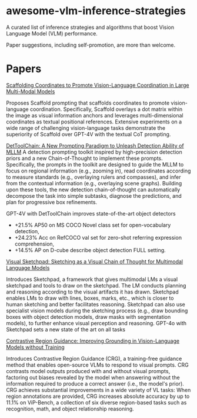 # awesome-vlm-inference-strategies
A curated list of inference strategies and algorithms that boost Vision Language Model (VLM) performance.

Paper suggestions, including self-promotion, are more than welcome.

# Papers

[Scaffolding Coordinates to Promote Vision-Language Coordination in Large Multi-Modal Models](https://arxiv.org/abs/2402.12058)

Proposes Scaffold prompting that scaffolds coordinates to promote vision-language coordination. Specifically, Scaffold overlays a dot matrix within the image as visual information anchors and leverages multi-dimensional coordinates as textual positional references. Extensive experiments on a wide range of challenging vision-language tasks demonstrate the superiority of Scaffold over GPT-4V with the textual CoT prompting.

[DetToolChain: A New Prompting Paradigm to Unleash Detection Ability of MLLM](https://arxiv.org/abs/2403.12488)
A detection prompting toolkit inspired by high-precision detection priors and a new Chain-of-Thought to implement these prompts. Specifically, the prompts in the toolkit are designed to guide the MLLM to focus on regional information (e.g., zooming in), read coordinates according to measure standards (e.g., overlaying rulers and compasses), and infer from the contextual information (e.g., overlaying scene graphs). Building upon these tools, the new detection chain-of-thought can automatically decompose the task into simple subtasks, diagnose the predictions, and plan for progressive box refinements. 

GPT-4V with DetToolChain improves state-of-the-art object detectors
- +21.5% AP50 on MS COCO Novel class set for open-vocabulary detection, 
- +24.23% Acc on RefCOCO val set for zero-shot referring expression comprehension, 
- +14.5% AP on D-cube describe object detection FULL setting.


[Visual Sketchpad: Sketching as a Visual Chain of Thought for Multimodal Language Models](https://arxiv.org/abs/2406.09403)

Introduces Sketchpad, a framework that gives multimodal LMs a visual sketchpad and tools to draw on the sketchpad. The LM conducts planning and reasoning according to the visual artifacts it has drawn. Sketchpad enables LMs to draw with lines, boxes, marks, etc., which is closer to human sketching and better facilitates reasoning. Sketchpad can also use specialist vision models during the sketching process (e.g., draw bounding boxes with object detection models, draw masks with segmentation models), to further enhance visual perception and reasoning. GPT-4o with Sketchpad sets a new state of the art on all tasks


[Contrastive Region Guidance: Improving Grounding in Vision-Language Models without Training](https://arxiv.org/abs/2403.02325)

Introduces Contrastive Region Guidance (CRG), a training-free guidance method that enables open-source VLMs to respond to visual prompts. CRG contrasts model outputs produced with and without visual prompts, factoring out biases revealed by the model when answering without the information required to produce a correct answer (i.e., the model's prior). CRG achieves substantial improvements in a wide variety of VL tasks: When region annotations are provided, CRG increases absolute accuracy by up to 11.1% on ViP-Bench, a collection of six diverse region-based tasks such as recognition, math, and object relationship reasoning. 
